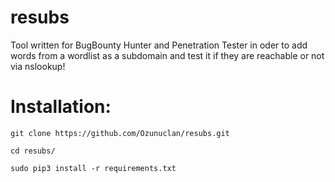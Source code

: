 # resubs

Tool written for BugBounty Hunter and Penetration Tester in oder to add words from a wordlist
as a subdomain and test it if they are reachable or not via nslookup!


# Installation:

```
git clone https://github.com/Ozunuclan/resubs.git
```

```
cd resubs/
```

```
sudo pip3 install -r requirements.txt
```